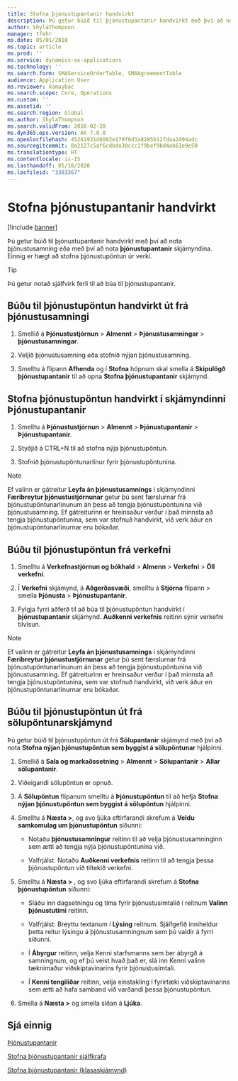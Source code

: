 ```yaml
---
title: Stofna þjónustupantanir handvirkt
description: Þú getur búið til þjónustupantanir handvirkt með því að nota þjónustusamning eða með því að nota **þjónustupantanir** skjámyndina.
author: ShylaThompson
manager: tfehr
ms.date: 05/01/2018
ms.topic: article
ms.prod: ''
ms.service: dynamics-ax-applications
ms.technology: ''
ms.search.form: SMAServiceOrderTable, SMAAgreementTable
audience: Application User
ms.reviewer: kamaybac
ms.search.scope: Core, Operations
ms.custom: ''
ms.assetid: ''
ms.search.region: Global
ms.author: ShylaThompson
ms.search.validFrom: 2016-02-28
ms.dyn365.ops.version: AX 7.0.0
ms.openlocfilehash: 45261931d8083e179f0d3a8285b12fdaa2494adc
ms.sourcegitcommit: 8a2127c5af6cdbda30ccc1f9bef9bd4ab61e9e50
ms.translationtype: HT
ms.contentlocale: is-IS
ms.lasthandoff: 05/18/2020
ms.locfileid: "3383367"
---
```

# <a name="create-service-orders-manually"></a>Stofna þjónustupantanir handvirkt    

[!include [banner](../includes/banner.md)]


Þú getur búið til þjónustupantanir handvirkt með því að nota þjónustusamning eða með því að nota **þjónustupantanir** skjámyndina. Einnig er hægt að stofna þjónustupöntun úr verki.

> [!TIP]
> <P>Þú getur notað sjálfvirk ferli til að búa til þjónustupantanir. 

## <a name="create-a-service-order-manually-from-a-service-agreement"></a>Búðu til þjónustupöntun handvirkt út frá þjónustusamningi

1.  Smellið á **Þjónustustjórnun** \> **Almennt** \> **Þjónustusamningar** \> **þjónustusamningar**.

2.  Veljið þjónustusamning eða stofnið nýjan þjónustusamning.

3.  Smelltu á flipann **Afhenda** og í **Stofna** hópnum skal smella á **Skipulögð þjónustupantanir** til að opna **Stofna þjónustupantanir** skjámynd.

## <a name="create-a-service-order-manually-in-the-service-orders-form"></a>Stofna þjónustupöntun handvirkt í skjámyndinni Þjónustupantanir

1.  Smelltu á **Þjónustustjórnun** \> **Almennt** \> **Þjónustupantanir** \> **Þjónustupantanir**.

2.  Styðjið á CTRL+N til að stofna nýja þjónustupöntun.

3.  Stofnið þjónustupöntunarlínur fyrir þjónustupöntunina.

> [!NOTE]
> <P>Ef valinn er gátreitur <STRONG>Leyfa án þjónustusamnings</STRONG> í skjámyndinni <STRONG>Færibreytur þjónustustjórnunar</STRONG> getur þú sent færslurnar frá þjónustupöntunarlínunum án þess að tengja þjónustupöntunina við þjónustusamning. Ef gátreiturinn er hreinsaður verður í það minnsta að tengja þjónustupöntunina, sem var stofnuð handvirkt, við verk áður en þjónustupöntunarlínurnar eru bókaðar.</P>

## <a name="create-a-service-order-from-a-project"></a>Búðu til þjónustupöntun frá verkefni

1.  Smelltu á **Verkefnastjórnun og bókhald** \> **Almenn** \> **Verkefni** \> **Öll verkefni**.

2.  Í **Verkefni** skjámynd, á **Aðgerðasvæði**, smelltu á **Stjórna** flipann \> smella **Þjónusta** \> **Þjónustupantanir**.

3.  Fylgja fyrri aðferð til að búa til þjónustupöntun handvirkt í **þjónustupantanir** skjámynd. **Auðkenni verkefnis** reitinn sýnir verkefni tilvísun.

> [!NOTE]
> <P>Ef valinn er gátreitur <STRONG>Leyfa án þjónustusamnings</STRONG> í skjámyndinni <STRONG>Færibreytur þjónustustjórnunar</STRONG> getur þú sent færslurnar frá þjónustupöntunarlínunum án þess að tengja þjónustupöntunina við þjónustusamning. Ef gátreiturinn er hreinsaður verður í það minnsta að tengja þjónustupöntunina, sem var stofnuð handvirkt, við verk áður en þjónustupöntunarlínurnar eru bókaðar.</P>

## <a name="create-a-service-order-from-the-sales-order-form"></a>Búðu til þjónustupöntun út frá sölupöntunarskjámynd

Þú getur búið til þjónustupöntun út frá **Sölupantanir** skjámynd með því að nota **Stofna nýjan þjónustupöntun sem byggist á sölupöntunar** hjálpinni.

1.  Smellið á **Sala og markaðssetning** \> **Almennt** \> **Sölupantanir** \> **Allar sölupantanir**.

2.  Viðeigandi sölupöntun er opnuð.

3.  Á **Sölupöntun** flipanum smelltu á **Þjónustupöntun** til að hefja **Stofna nýjan þjónustupöntun sem byggist á sölupöntun** hjálpinni.

4.  Smelltu á **Næsta \>**, og svo ljúka eftirfarandi skrefum á **Veldu samkomulag um þjónustupöntun** síðunni:
    
      - Notaðu **þjónustusamningur** reitinn til að velja þjónustusamninginn sem ætti að tengja nýja þjónustupöntunina við.
    
      - Valfrjálst: Notaðu **Auðkenni verkefnis** reitinn til að tengja þessa þjónustupöntun við tiltekið verkefni.

5.  Smelltu á **Næsta \>** , og svo ljúka eftirfarandi skrefum á **Stofna þjónustupöntun** síðunni:
    
      - Sláðu inn dagsetningu og tíma fyrir þjónustusímtalið í reitnum **Valinn þjónustutími** reitinn.
    
      - Valfrjálst: Breyttu textanum í **Lýsing** reitnum. Sjálfgefið inniheldur þetta reitur lýsingu á þjónustusamningnum sem þú valdir á fyrri síðunni.
    
      - Í **Ábyrgur** reitinn, velja Kenni starfsmanns sem ber ábyrgð á samningnum, og ef þú veist hvað það er, slá inn Kenni valinn tæknimaður viðskiptavinarins fyrir þjónustusímtali.
    
      - Í **Kenni tengiliðar** reitinn, velja einstakling í fyrirtæki viðskiptavinarins sem ætti að hafa samband við varðandi þessa þjónustupöntun.

6.  Smella á **Næsta \>** og smella síðan á **Ljúka**.


## <a name="see-also"></a>Sjá einnig

[Þjónustupantanir](service-orders.md)

[Stofna þjónustupantanir sjálfkrafa](create-service-orders-automatically.md)

[Stofna þjónustupantanir (klasaskjámynd)](https://technet.microsoft.com/library/aa553901\(v=ax.60\)) 

